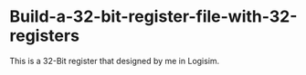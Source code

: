 # Build-a-32-bit-register-file-with-32-registers
This is a 32-Bit register that designed by me in Logisim.
